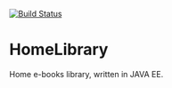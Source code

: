 [![Build Status](https://travis-ci.org/wookieJ/home-library.svg?branch=master)](https://travis-ci.org/wookieJ/home-library)

# HomeLibrary
Home e-books library, written in JAVA EE.
